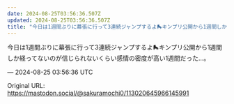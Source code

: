 ```yaml
---
date: 2024-08-25T03:56:36.507Z
updated: 2024-08-25T03:56:36.507Z
title: "今日は1週間ぶりに幕張に行って3連続ジャンプするよ🛼キンプリ公開から1週間しか経[...]"
---
```


<p>今日は1週間ぶりに幕張に行って3連続ジャンプするよ🛼キンプリ公開から1週間しか経ってないのが信じられないくらい感情の密度が高い1週間だった…。</p>

&mdash; 2024-08-25 03:56:36 UTC

Original URL: https://mastodon.social/@sakuramochi0/113020645966145991
